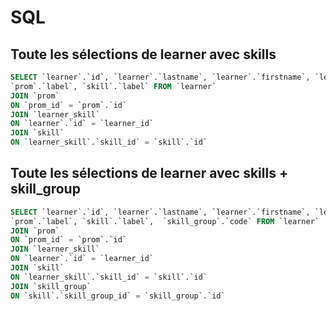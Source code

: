 # SQL

## Toute les sélections de learner avec skills

```sql
SELECT `learner`.`id`, `learner`.`lastname`, `learner`.`firstname`, `learner`.`age`, `learner`.`gender`, 
`prom`.`label`, `skill`.`label` FROM `learner`
JOIN `prom`
ON `prom_id` = `prom`.`id`
JOIN `learner_skill`
ON `learner`.`id` = `learner_id`
JOIN `skill`
ON `learner_skill`.`skill_id` = `skill`.`id`
```

## Toute les sélections de learner avec skills + skill_group

```sql
SELECT `learner`.`id`, `learner`.`lastname`, `learner`.`firstname`, `learner`.`age`, `learner`.`gender`, 
`prom`.`label`, `skill`.`label`,  `skill_group`.`code` FROM `learner`
JOIN `prom`
ON `prom_id` = `prom`.`id`
JOIN `learner_skill`
ON `learner`.`id` = `learner_id`
JOIN `skill`
ON `learner_skill`.`skill_id` = `skill`.`id`
JOIN `skill_group`
ON `skill`.`skill_group_id` = `skill_group`.`id`
```
